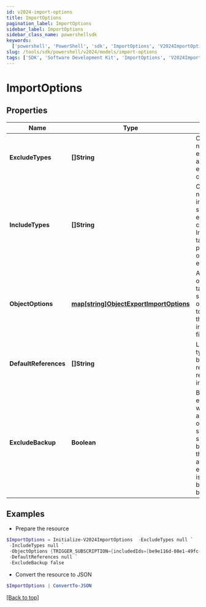```yaml
---
id: v2024-import-options
title: ImportOptions
pagination_label: ImportOptions
sidebar_label: ImportOptions
sidebar_class_name: powershellsdk
keywords:
  ['powershell', 'PowerShell', 'sdk', 'ImportOptions', 'V2024ImportOptions']
slug: /tools/sdk/powershell/v2024/models/import-options
tags: ['SDK', 'Software Development Kit', 'ImportOptions', 'V2024ImportOptions']
---
```


# ImportOptions

## Properties

| Name | Type | Description | Notes |
| --- | --- | --- | --- |
| **ExcludeTypes** | **[]String** | Object type names to be excluded from an sp-config export command. | [optional] |
| **IncludeTypes** | **[]String** | Object type names to be included in an sp-config export command. IncludeTypes takes precedence over excludeTypes. | [optional] |
| **ObjectOptions** | [**map[string]ObjectExportImportOptions**](object-export-import-options) | Additional options targeting specific objects related to each item in the includeTypes field | [optional] |
| **DefaultReferences** | **[]String** | List of object types that can be used to resolve references on import. | [optional] |
| **ExcludeBackup** | **Boolean** | By default, every import will first export all existing objects supported by sp-config as a backup before the import is attempted. If excludeBackup is true, the backup will not be performed. | [optional] [default to $false] |

## Examples

- Prepare the resource

```powershell
$ImportOptions = Initialize-V2024ImportOptions  -ExcludeTypes null `
 -IncludeTypes null `
 -ObjectOptions {TRIGGER_SUBSCRIPTION={includedIds=[be9e116d-08e1-49fc-ab7f-fa585e96c9e4], includedNames=[Test 2]}} `
 -DefaultReferences null `
 -ExcludeBackup false
```

- Convert the resource to JSON

```powershell
$ImportOptions | ConvertTo-JSON
```

[[Back to top]](#)
